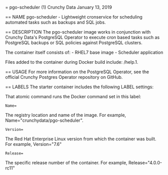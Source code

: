 = pgo-scheduler (1)
Crunchy Data
January 13, 2019

== NAME
pgo-scheduler - Lightweight cronservice for scheduling automated tasks such as backups and SQL 
jobs.

== DESCRIPTION
The pgo-scheduler image works in conjunction with Crunchy Data's PostgreSQL Operator to execute cron 
based tasks such as PostgreSQL backups or SQL policies against PostgreSQL clusters.

The container itself consists of:
    - RHEL7 base image
    - Scheduler application

Files added to the container during Docker build include: /help.1.

== USAGE
For more information on the PostgreSQL Operator, see the official Crunchy Postgres Operator repository on GitHub.

== LABELS
The starter container includes the following LABEL settings:

That atomic command runs the Docker command set in this label:

`Name=`

The registry location and name of the image. For example, Name="crunchydata/pgo-scheduler".

`Version=`

The Red Hat Enterprise Linux version from which the container was built. For example, Version="7.6"

`Release=`

The specific release number of the container. For example, Release="4.0.0-rc11"
